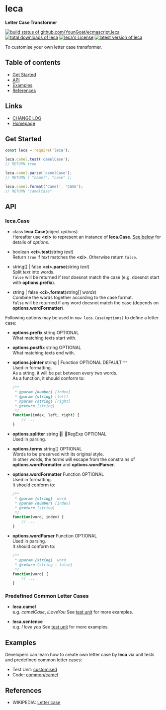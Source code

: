 #	leca
__Letter Case Transformer__

[![build status of github.com/YounGoat/ecmascript.leca](https://travis-ci.org/YounGoat/ecmascript.leca.svg?branch=master)](https://travis-ci.org/YounGoat/ecmascript.leca)
[![total downloads of leca](https://img.shields.io/npm/dt/leca.svg)](https://www.npmjs.com/package/leca)
[![leca's License](https://img.shields.io/npm/l/leca.svg)](https://www.npmjs.com/package/leca)
[![latest version of leca](https://img.shields.io/npm/v/leca.svg)](https://www.npmjs.com/package/leca)

To customise your own letter case transformer.

##	Table of contents

*	[Get Started](#get-started)
*	[API](#api)
* 	[Examples](#examples)
*	[References](#references)

##	Links

*	[CHANGE LOG](./CHANGELOG.md)
*	[Homepage](https://github.com/YounGoat/ecmascript.leca)

##	Get Started

```javascript
const leca = require('leca');

leca.camel.test('camelCase'); 
// RETURN true

leca.camel.parse('camelCase');
// RETURN [ "camel", "case" ];

leca.camel.format('Camel', 'CASE');
// RETURN "camelCase"
```

##	API

###	leca.Case

*	class __leca.Case__(object *options*)  
	Hereafter use __\<ci\>__ to represent an instance of __leca.Case__. [See below](#case-constructor-options) for details of *options*.

*	boolean __\<ci\>.test__(string *text*)  
	Return `true` if *text* matches the __\<ci\>__. Otherwise return `false`.
	
*	string[] | false __\<ci\>.parse__(string *text*)  
	Split *text* into words.  
	`false` will be returned if *text* doesnot match the case (e.g. doesnot start with __options.prefix__).

*	string | false __\<ci\>.format__(string[] *words*)  
	Combine the words together according to the case format.  
	`false` will be returned if any word doesnot match the case (depends on __options.wordFormatter__).

<a name="case-constructor-options"></a>
Following options may be used in `new leca.Case(options)` to define a letter case:

-	__options.prefix__ string OPTIONAL  
	What matching texts start with.  

-	__options.postfix__ string OPTIONAL  
	What matching texts end with.

-	__options.jointer__ string | Function OPTIONAL DEFAULT `""`  
	Used in formatting.  
	As a string, it will be put between every two words.  
	As a function, it should conform to:
	```javascript
	/**
	 * @param {number} [index]
	 * @param {string} [left]
	 * @param {string} [right]
	 * @return {string}
	 */
	function(index, left, right) {
		// ...
	}
	```
-	__options.splitter__ string | RegExp OPTIONAL  
	Used in parsing.

-	__options.terms__ string[] OPTIONAL  
	Words to be preserved with its original style.   
	In other words, the *terms* will escape from the constrains of __options.wordFormatter__ and __options.wordParser__.

-	__options.wordFormatter__ Function OPTIONAL  
	Used in formatting.  
	It should conform to:
	```javascript
	/**
	 * @param {string}  word
	 * @param {number} [index]
	 * @return {string}
	 */
	function(word, index) {
		// ...
	}
	```

-	__options.wordParser__ Function OPTIONAL  
	Used in parsing.  
	It should conform to:
	```javascript
	/**
	 * @param {string}  word
	 * @return {string | false}
	 */
	function(word) {
		// ...
	}
	```

###	Predefined Common Letter Cases

*	__leca.camel__  
	e.g. *camelCase*, *iLoveYou*
	See [test unit](./test/common/camel.js) for more examples.

*	__leca.sentence__  
	e.g. *I love you*
	See [test unit](./test/common/sentence.js) for more examples.

##  Examples

Developers can learn how to create own letter case by __leca__ via unit tests and predefined common letter cases:

*	Test Unit: [customised](./test/customised.js)
*	Code: [common/camel](./common/camel.js)

##  References

*	WIKIPEDIA: [Letter case](https://en.wikipedia.org/wiki/Letter_case)